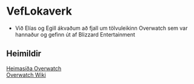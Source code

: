 # VefLokaverk
* Við Elías og Egill ákvaðum að fjall um tölvuleikinn Overwatch sem var hannaður og gefinn út af Blizzard Entertainment 
## Heimildir
[Heimasíða Overwatch](https://playoverwatch.com/)  
[Overwatch Wiki](https://overwatch.fandom.com/wiki/Overwatch_Wiki)
